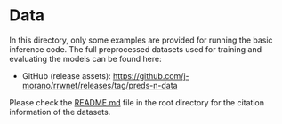# Data


In this directory, only some examples are provided for running the basic inference code. The full preprocessed datasets used for training and evaluating the models can be found here:

- GitHub (release assets): <https://github.com/j-morano/rrwnet/releases/tag/preds-n-data>


Please check the [README.md](../README.md) file in the root directory for the citation information of the datasets.
